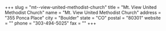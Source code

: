 +++
slug = "mt--view-united-methodist-church"
title = "Mt. View United Methodist Church"
name = "Mt. View United Methodist Church"
address = "355 Ponca Place"
city = "Boulder"
state = "CO"
postal = "80301"
website = ""
phone = "303-494-5025"
fax = ""
+++
